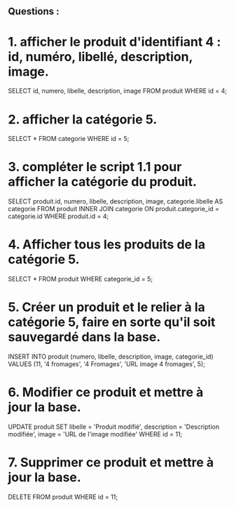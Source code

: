 ## Questions :
# 1. afficher le produit d'identifiant 4 : id, numéro, libellé, description, image.
SELECT id, numero, libelle, description, image
FROM produit
WHERE id = 4;

# 2. afficher la catégorie 5.
SELECT *
FROM categorie
WHERE id = 5;

# 3. compléter le script 1.1 pour afficher la catégorie du produit.
SELECT produit.id, numero, libelle, description, image, categorie.libelle AS categorie
FROM produit
INNER JOIN categorie ON produit.categorie_id = categorie.id
WHERE produit.id = 4;

# 4. Afficher tous les produits de la catégorie 5.
SELECT *
FROM produit
WHERE categorie_id = 5;

# 5. Créer un produit et le relier à la catégorie 5, faire en sorte qu'il soit sauvegardé dans la base.
INSERT INTO produit (numero, libelle, description, image, categorie_id)
VALUES (11, '4 fromages', '4 Fromages', 'URL image 4 fromages', 5);

# 6. Modifier ce produit et mettre à jour la base.
UPDATE produit 
SET libelle = 'Produit modifié', description = 'Description modifiée', image = 'URL de l'image modifiée'
WHERE id = 11;
# 7. Supprimer ce produit et mettre à jour la base.
DELETE FROM produit 
WHERE id = 11;